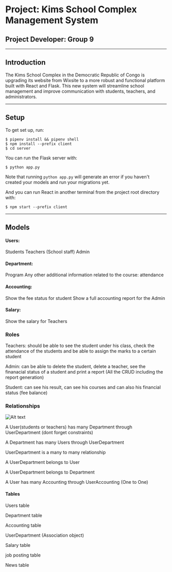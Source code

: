# Project: Kims School Complex Management System

## Project Developer: Group 9

---

## Introduction 

The Kims School Complex in the Democratic Republic of Congo is upgrading its website from Wixsite to a more robust and functional platform built with React and Flask. 
This new system will streamline school management and improve communication with students, teachers, and administrators.

---

## Setup 

To get set up, run:

```console
$ pipenv install && pipenv shell
$ npm install --prefix client
$ cd server
```
You can run the Flask server with:

```console
$ python app.py
```

Note that running `python app.py` will generate an error if you haven't created
your models and run your migrations yet.

And you can run React in another terminal from the project root directory with:

```console
$ npm start --prefix client
```
---
## Models
#### Users: 
Students
Teachers (School staff)
Admin

#### Department:
Program
Any other additional information related to the course: attendance

#### Accounting:
Show the fee status for student 
Show a full accounting report for the Admin

#### Salary:
Show the salary for Teachers


### Roles
Teachers: should be able to see the student under his class, check the attendance of the students and be able to assign the marks to a certain student

Admin: can be able to delete the student, delete a teacher, see the finanacial status of a student and print a report (All the CRUD including the report generation)

Student: can see his result, can see his courses and can also his financial status (fee balance)

### Relationships

![Alt text](https://drive.google.com/file/d/1rEmMa2TpAs8f9OzIWvsHWnIh0JFQhulG/view?usp=sharing)

A User(students or teachers) has many Department  through UserDepartment         (dont forget constraints)

A Department has many Users  through UserDepartment 

UserDepartment is a many to many relationship


A UserDepartment belongs to User

A UserDepartment belongs to Department

A User has many Accounting through UserAccounting (One to One)


#### Tables

Users table

Department table 

Accounting table

UserDepartment (Association object) 

Salary table

job posting table

News table



